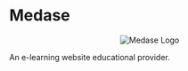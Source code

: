 # Medase

<p align="center">
  <img src="_static/(https://github.com/jerwintuchi/medase/blob/main/images/logomedasee.png)" alt="Medase Logo"/>
</p>
An e-learning website educational provider.
